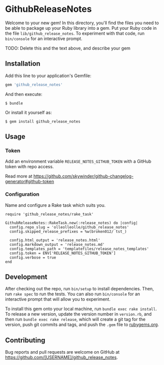 # GithubReleaseNotes

Welcome to your new gem! In this directory, you'll find the files you need to be able to package up your Ruby library into a gem. Put your Ruby code in the file `lib/github_release_notes`. To experiment with that code, run `bin/console` for an interactive prompt.

TODO: Delete this and the text above, and describe your gem

## Installation

Add this line to your application's Gemfile:

```ruby
gem 'github_release_notes'
```

And then execute:

    $ bundle

Or install it yourself as:

    $ gem install github_release_notes

## Usage

### Token

Add an environment variable `RELEASE_NOTES_GITHUB_TOKEN` with a GitHub token with repo access.

Read more at https://github.com/skywinder/github-changelog-generator#github-token

### Configuration

Name and configure a Rake task which suits you.

```
require 'github_release_notes/rake_task'

GithubReleaseNotes::RakeTask.new(:release_notes) do |config|
  config.repo_slug = 'olleolleolle/github_release_notes'
  config.skipped_release_prefixes = %w(broken012/ tst_)

  config.html_output = 'release_notes.html'
  config.markdown_output = 'release_notes.md'
  config.templates_path = 'templatefiles/release_notes_templates'
  config.token = ENV['RELEASE_NOTES_GITHUB_TOKEN']
  config.verbose = true
end
```

## Development

After checking out the repo, run `bin/setup` to install dependencies. Then, run `rake spec` to run the tests. You can also run `bin/console` for an interactive prompt that will allow you to experiment.

To install this gem onto your local machine, run `bundle exec rake install`. To release a new version, update the version number in `version.rb`, and then run `bundle exec rake release`, which will create a git tag for the version, push git commits and tags, and push the `.gem` file to [rubygems.org](https://rubygems.org).

## Contributing

Bug reports and pull requests are welcome on GitHub at https://github.com/[USERNAME]/github_release_notes.


